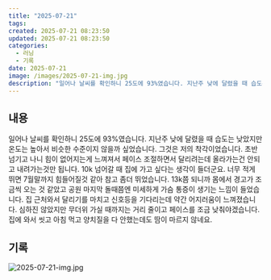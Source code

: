 ```yaml
---
title: "2025-07-21"
tags:
created: 2025-07-21 08:23:50
updated: 2025-07-21 08:23:50
categories:
  - 러닝
  - 기록
date: 2025-07-21
image: /images/2025-07-21-img.jpg
description: "일어나 날씨를 확인하니 25도에 93%였습니다. 지난주 낮에 달렸을 때 습도는 낮았지만 온도는 높아서 비슷한 수준이지 않을까 싶었습니다. 그것은 저의 착각이었습니다. 초반 넘기고 나니 힘이 없어지는게 느껴져서 페이스 조절하면서 달리려는데 올라가는건 안되고 내려가는것만 됩니다. 10k 넘"
---
```


## 내용

일어나 날씨를 확인하니 25도에 93%였습니다. 지난주 낮에 달렸을 때 습도는 낮았지만 온도는 높아서 비슷한 수준이지 않을까 싶었습니다. 그것은 저의 착각이었습니다. 초반 넘기고 나니 힘이 없어지는게 느껴져서 페이스 조절하면서 달리려는데 올라가는건 안되고 내려가는것만 됩니다. 10k 넘어갈 때 집에 가고 싶다는 생각이 들더군요. 너무 적게 뛰면 7월말까지 힘들어질것 같아 참고 좀더 뛰었습니다. 13k쯤 되니까 몸에서 경고가 조금씩 오는 것 같았고 공원 마지막 돌때쯤엔 미세하게 가슴 통증이 생기는 느낌이 들었습니다.
집 근처와서 달리기를 마치고 신호등을 기다리는데 약간 어지러움이 느껴졌습니다. 심하진 않았지만 무더위 가실 때까지는 거리 줄이고 페이스를 조금 낮춰야겠습니다. 
집에 와서 씻고 아침 먹고 양치질을 다 안했는데도 땀이 마르지 않네요.

## 기록

 
 ![2025-07-21-img.jpg](/images/2025-07-21-img.jpg)
